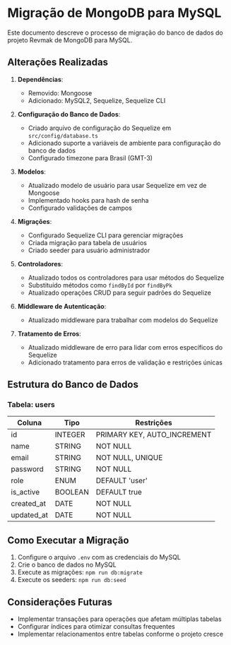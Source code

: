 # Migração de MongoDB para MySQL

Este documento descreve o processo de migração do banco de dados do projeto Revmak de MongoDB para MySQL.

## Alterações Realizadas

1. **Dependências**:
   - Removido: Mongoose
   - Adicionado: MySQL2, Sequelize, Sequelize CLI

2. **Configuração do Banco de Dados**:
   - Criado arquivo de configuração do Sequelize em `src/config/database.ts`
   - Adicionado suporte a variáveis de ambiente para configuração do banco de dados
   - Configurado timezone para Brasil (GMT-3)

3. **Modelos**:
   - Atualizado modelo de usuário para usar Sequelize em vez de Mongoose
   - Implementado hooks para hash de senha
   - Configurado validações de campos

4. **Migrações**:
   - Configurado Sequelize CLI para gerenciar migrações
   - Criada migração para tabela de usuários
   - Criado seeder para usuário administrador

5. **Controladores**:
   - Atualizado todos os controladores para usar métodos do Sequelize
   - Substituído métodos como `findById` por `findByPk`
   - Atualizado operações CRUD para seguir padrões do Sequelize

6. **Middleware de Autenticação**:
   - Atualizado middleware para trabalhar com modelos do Sequelize

7. **Tratamento de Erros**:
   - Atualizado middleware de erro para lidar com erros específicos do Sequelize
   - Adicionado tratamento para erros de validação e restrições únicas

## Estrutura do Banco de Dados

### Tabela: users

| Coluna      | Tipo         | Restrições                |
|-------------|--------------|---------------------------|
| id          | INTEGER      | PRIMARY KEY, AUTO_INCREMENT |
| name        | STRING       | NOT NULL                  |
| email       | STRING       | NOT NULL, UNIQUE          |
| password    | STRING       | NOT NULL                  |
| role        | ENUM         | DEFAULT 'user'            |
| is_active   | BOOLEAN      | DEFAULT true              |
| created_at  | DATE         | NOT NULL                  |
| updated_at  | DATE         | NOT NULL                  |

## Como Executar a Migração

1. Configure o arquivo `.env` com as credenciais do MySQL
2. Crie o banco de dados no MySQL
3. Execute as migrações: `npm run db:migrate`
4. Execute os seeders: `npm run db:seed`

## Considerações Futuras

- Implementar transações para operações que afetam múltiplas tabelas
- Configurar índices para otimizar consultas frequentes
- Implementar relacionamentos entre tabelas conforme o projeto cresce 